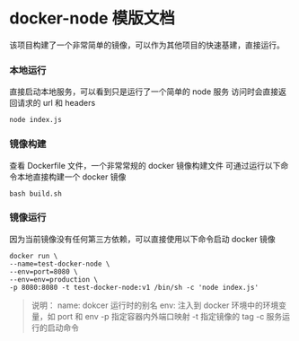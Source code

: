 # docker-node 模版文档

该项目构建了一个非常简单的镜像，可以作为其他项目的快速基建，直接运行。

### 本地运行

直接启动本地服务，可以看到只是运行了一个简单的 node 服务
访问时会直接返回请求的 url 和 headers

```shell
node index.js
```

### 镜像构建

查看 Dockerfile 文件，一个非常常规的 docker 镜像构建文件
可通过运行以下命令本地直接构建一个 docker 镜像

```shell
bash build.sh
```

### 镜像运行

因为当前镜像没有任何第三方依赖，可以直接使用以下命令启动 docker 镜像

```shell
docker run \
--name=test-docker-node \
--env=port=8080 \
--env=env=production \
-p 8080:8080 -t test-docker-node:v1 /bin/sh -c 'node index.js'
```

> 说明：
> name: dokcer 运行时的别名
> env: 注入到 docker 环境中的环境变量，如 port 和 env
> -p 指定容器内外端口映射
> -t 指定镜像的 tag
> -c 服务运行的启动命令
